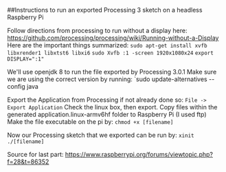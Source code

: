 ##Instructions to run an exported Processing 3 sketch on a headless Raspberry Pi

Follow directions from processing to run without a display here: https://github.com/processing/processing/wiki/Running-without-a-Display
Here are the important things summarized:
`sudo apt-get install xvfb libxrender1 libxtst6 libxi6`
`sudo Xvfb :1 -screen 1920x1080x24`
`export DISPLAY=":1"`

We'll use openjdk 8 to run the file exported by Processing 3.0.1
Make sure we are using the correct version by running:
`sudo update-alternatives --config java

Export the Application from Processing if not already done so:
`File -> Export Application`
Check the linux box, then export.
Copy files within the generated application.linux-armv6hf folder to Raspberry Pi (I used ftp)
Make the file executable on the pi by:
`chmod +x [filename]`

Now our Processing sketch that we exported can be run by:
`xinit ./[filename]`

Source for last part: https://www.raspberrypi.org/forums/viewtopic.php?f=28&t=86352

